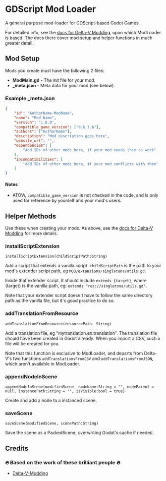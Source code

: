 # GDScript Mod Loader

A general purpose mod-loader for GDScript-based Godot Games.

For detailed info, see the [docs for Delta-V Modding](https://gitlab.com/Delta-V-Modding/Mods/-/blob/main/MODDING.md), upon which ModLoader is based. The docs there cover mod setup and helper functions in much greater detail.

## Mod Setup

Mods you create must have the following 2 files:

- **ModMain.gd** - The init file for your mod.
- **_meta.json** - Meta data for your mod (see below).

### Example _meta.json

```json
{
	"id": "AuthorName-ModName",
	"name": "Mod Name",
	"version": "1.0.0",
	"compatible_game_version": ["0.6.1.6"],
	"authors": ["AuthorName"],
	"description": "Mod description goes here",
	"website_url": "",
	"dependencies": [
		"Add IDs of other mods here, if your mod needs them to work"
	],
	"incompatibilities": [
		"Add IDs of other mods here, if your mod conflicts with them"
	]
}
```

#### Notes

- ATOW, `compatible_game_version` is not checked in the code, and is only used for reference by yourself and your mod's users.


## Helper Methods

Use these when creating your mods. As above, see the [docs for Delta-V Modding](https://gitlab.com/Delta-V-Modding/Mods/-/blob/main/MODDING.md) for more details.

### installScriptExtension

	installScriptExtension(childScriptPath:String)

Add a script that extends a vanilla script. `childScriptPath` is the path to your mod's extender script path, eg `MOD/extensions/singletons/utils.gd`.

Inside that extender script, it should include `extends {target}`, where {target} is the vanilla path, eg: `extends "res://singletons/utils.gd"`.

Note that your extender script doesn't have to follow the same directory path as the vanilla file, but it's good practice to do so.

### addTranslationFromResource

	addTranslationFromResource(resourcePath: String)

Add a translation file, eg "mytranslation.en.translation". The translation file should have been created in Godot already: When you import a CSV, such a file will be created for you.

Note that this function is exclusive to ModLoader, and departs from Delta-V's two functions `addTranslationsFromCSV` and `addTranslationsFromJSON`, which aren't available in ModLoader.

### appendNodeInScene

	appendNodeInScene(modifiedScene, nodeName:String = "", nodeParent = null, instancePath:String = "", isVisible:bool = true)

Create and add a node to a instanced scene.

### saveScene

	saveScene(modifiedScene, scenePath:String)

Save the scene as a PackedScene, overwriting Godot's cache if needed.


## Credits

### 🔥 Based on the work of these brilliant people 🔥

- [Delta-V-Modding](https://gitlab.com/Delta-V-Modding/Mods)
